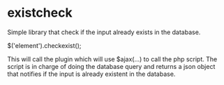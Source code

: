 existcheck
==========
Simple library that check if the input already exists in the database.

   $('element').checkexist();

This will call the plugin which will use $ajax(...) to call the php script.
The script is in charge of doing the database query and returns a json object
that notifies if the input is already existent in the database.
